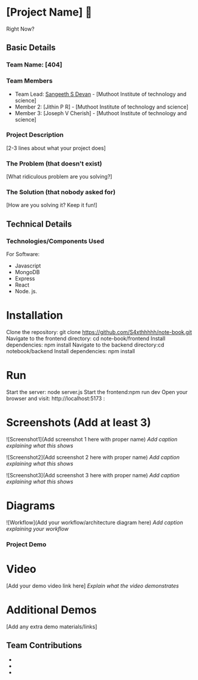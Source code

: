 # [Project Name] 🎯
Right Now?

## Basic Details
### Team Name: [404]


### Team Members
- Team Lead: [Sangeeth S Devan] - [Muthoot Institute of technology and science]
- Member 2: [Jithin P R] - [Muthoot Institute of technology and science]
- Member 3: [Joseph V Cherish] - [Muthoot Institute of technology and science]

### Project Description
[2-3 lines about what your project does]

### The Problem (that doesn't exist)
[What ridiculous problem are you solving?]

### The Solution (that nobody asked for)
[How are you solving it? Keep it fun!]

## Technical Details
### Technologies/Components Used
For Software:
- Javascript
- MongoDB 
- Express 
- React
- Node. js.
# Installation
Clone the repository: git clone https://github.com/S4xthhhhh/note-book.git
Navigate to the frontend directory: cd note-book/frontend
Install dependencies: npm install
Navigate to the backend directory:cd notebook/backend
Install dependencies: npm install
# Run
Start the server: node server.js
Start the frontend:npm run dev
Open your browser and visit: http://localhost:5173
:

# Screenshots (Add at least 3)
![Screenshot1](Add screenshot 1 here with proper name)
*Add caption explaining what this shows*

![Screenshot2](Add screenshot 2 here with proper name)
*Add caption explaining what this shows*

![Screenshot3](Add screenshot 3 here with proper name)
*Add caption explaining what this shows*

# Diagrams
![Workflow](Add your workflow/architecture diagram here)
*Add caption explaining your workflow*

### Project Demo
# Video
[Add your demo video link here]
*Explain what the video demonstrates*

# Additional Demos
[Add any extra demo materials/links]

## Team Contributions
- [Sangeeth S Devan]: [Code]
- [Jithin]: [Idea]
- [Joseph]: [Design]



